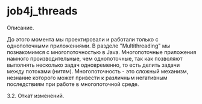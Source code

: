 # job4j_threads

Описание.

До этого момента мы проектировали и работали только с однопоточными приложениями.
В разделе "Multithreading" мы познакомимся с многопоточностью в Java. 
Многопоточные приложения намного производительные, чем однопоточные, 
так как позволяют выполнять несколько задач одновременно, 
то есть делить задачи между потоками (нитям).
Многопоточность - это сложный механизм, незнание которого может привести
к различным негативным последствиям при работе в многопоточной среде. 

3.2. Откат изменений.